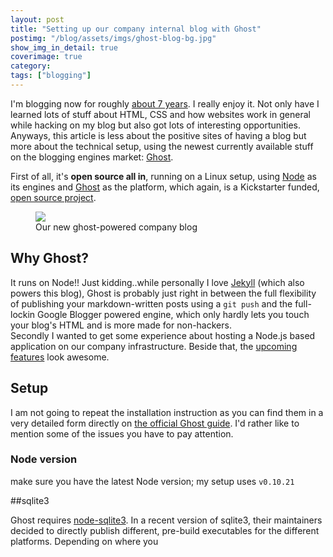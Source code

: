 ```yaml
---
layout: post
title: "Setting up our company internal blog with Ghost"
postimg: "/blog/assets/imgs/ghost-blog-bg.jpg"
show_img_in_detail: true
coverimage: true
category: 
tags: ["blogging"]
---
```


I'm blogging now for roughly [about 7 years](/blog/all/). I really enjoy it. Not only have I learned lots of stuff about HTML, CSS and how websites work in general while hacking on my blog but also got lots of interesting opportunities. Anyways, this article is less about the positive sites of having a blog but more about the technical setup, using the newest currently available stuff on the blogging engines market: [Ghost](http://ghost.org).

First of all, it's **open source all in**, running on a Linux setup, using [Node](http://nodejs.org/) as its engines and [Ghost](https://ghost.org) as the platform, which again, is a Kickstarter funded, [open source project](https://github.com/tryghost).

<figure>
  <img src="/blog/assets/imgs/ghost-companyblog.png" />
  <figcaption>Our new ghost-powered company blog</figcaption>
</figure>

## Why Ghost?

It runs on Node!! Just kidding..while personally I love [Jekyll](http://jekyllrb.com) (which also powers this blog), Ghost is probably just right in between the full flexibility of publishing your markdown-written posts using a `git push` and the full-lockin Google Blogger powered engine, which only hardly lets you touch your blog's HTML and is more made for non-hackers.  
Secondly I wanted to get some experience about hosting a Node.js based application on our company infrastructure. Beside that, the [upcoming features](https://ghost.org/features/) look awesome.

## Setup

I am not going to repeat the installation instruction as you can find them in a very detailed form directly on [the official Ghost guide](http://docs.ghost.org/installation/linux/). I'd rather like to mention some of the issues you have to pay attention.

### Node version

make sure you have the latest Node version; my setup uses `v0.10.21`


##sqlite3

Ghost requires [node-sqlite3](https://github.com/mapbox/node-sqlite3). In a recent version of sqlite3, their maintainers decided to directly publish different, pre-build executables for the different platforms. Depending on where you



